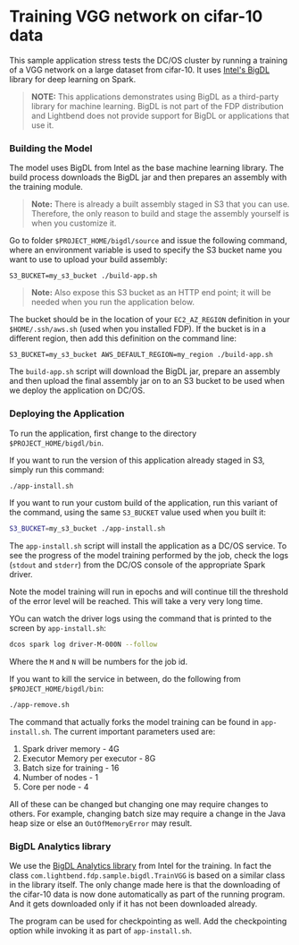 # Training VGG network on cifar-10 data

This sample application stress tests the DC/OS cluster by running a training of a VGG network on a large dataset from cifar-10. It uses [Intel's BigDL](https://github.com/intel-analytics/BigDL) library for deep learning on Spark.

> **NOTE:** This applications demonstrates using BigDL as a third-party library for machine learning. BigDL is not part of the FDP distribution and Lightbend does not provide support for BigDL or applications that use it.

### Building the Model
The model uses BigDL from Intel as the base machine learning library. The build process downloads the BigDL jar and then prepares an assembly with the training module.

> **Note:** There is already a built assembly staged in S3 that you can use. Therefore, the only reason to build and stage the assembly yourself is when you customize it.

Go to folder `$PROJECT_HOME/bigdl/source` and issue the following command, where an environment variable is used to specify the S3 bucket name you want to use to upload your build assembly:

```
S3_BUCKET=my_s3_bucket ./build-app.sh
```

> **Note:** Also expose this S3 bucket as an HTTP end point; it will be needed when you run the application below.

The bucket should be in the location of your `EC2_AZ_REGION` definition in your `$HOME/.ssh/aws.sh` (used when you installed FDP). If the bucket is in a different region, then add this definition on the command line:

```
S3_BUCKET=my_s3_bucket AWS_DEFAULT_REGION=my_region ./build-app.sh
```

The `build-app.sh` script will download the BigDL jar, prepare an assembly and then upload the final assembly jar on to an S3 bucket to be used when we deploy the application on DC/OS.

### Deploying the Application

To run the application, first change to the directory `$PROJECT_HOME/bigdl/bin`.

If you want to run the version of this application already staged in S3, simply run this command:

```bash
./app-install.sh
```

If you want to run your custom build of the application, run this variant of the command, using the same `S3_BUCKET` value used when you built it:

```bash
S3_BUCKET=my_s3_bucket ./app-install.sh
```

The `app-install.sh` script will install the application as a DC/OS service. To see the progress of the model training performed by the job, check the logs (`stdout` and `stderr`) from the DC/OS console of the appropriate Spark driver.

Note the model training will run in epochs and will continue till the threshold of the error level will be reached. This will take a very very long time.

YOu can watch the driver logs using the command that is printed to the screen by `app-install.sh`:

```bash
dcos spark log driver-M-000N --follow
```

Where the `M` and `N` will be numbers for the job id.

If you want to kill the service in between, do the following from `$PROJECT_HOME/bigdl/bin`:

```bash
./app-remove.sh
```

The command that actually forks the model training can be found in `app-install.sh`. The current important parameters used are:

1. Spark driver memory - 4G
2. Executor Memory per executor - 8G
3. Batch size for training - 16
4. Number of nodes - 1
5. Core per node - 4

All of these can be changed but changing one may require changes to others. For example, changing batch size may require a change in the Java heap size or else an `OutOfMemoryError` may result.

### BigDL Analytics library

We use the [BigDL Analytics library](https://github.com/intel-analytics/BigDL) from Intel for the training. In fact the class `com.lightbend.fdp.sample.bigdl.TrainVGG` is based on a similar class in the library itself. The only change made here is that the downloading of the cifar-10 data is now done automatically as part of the running program. And it gets downloaded only if it has not been downloaded already.

The program can be used for checkpointing as well. Add the checkpointing option while invoking it as part of `app-install.sh`.
